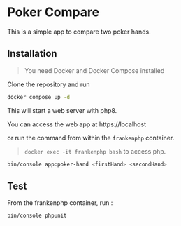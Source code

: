 # Poker Compare

This is a simple app to compare two poker hands.

## Installation

> You need Docker and Docker Compose installed

Clone the repository and run 

```bash
docker compose up -d
```

This will start a web server with php8.

You can access the web app at https://localhost

or run the command from within the `frankenphp` container.

> `docker exec -it frankenphp bash` to access php.

```bash
bin/console app:poker-hand <firstHand> <secondHand>
```

## Test

From the frankenphp container, run :
```bash
bin/console phpunit
```

